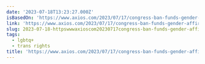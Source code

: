 ```yaml
---
date: '2023-07-18T13:23:27.000Z'
isBasedOn: 'https://www.axios.com/2023/07/17/congress-ban-funds-gender-affirming-care'
link: 'https://www.axios.com/2023/07/17/congress-ban-funds-gender-affirming-care'
slug: 2023-07-18-httpswwwaxioscom20230717congress-ban-funds-gender-affirming-care
tags:
  - lgbtq+
  - trans rights
title: 'https://www.axios.com/2023/07/17/congress-ban-funds-gender-affirming-care'
---
```


